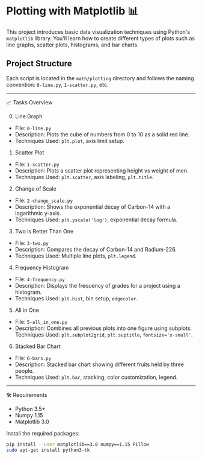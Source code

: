 # Plotting with Matplotlib 📊

This project introduces basic data visualization techniques using Python's `matplotlib` library. You'll learn how to create different types of plots such as line graphs, scatter plots, histograms, and bar charts.

## Project Structure

Each script is located in the `math/plotting` directory and follows the naming convention: `0-line.py`, `1-scatter.py`, etc.

---

 📈 Tasks Overview

 0. Line Graph
- File: `0-line.py`
- Description: Plots the cube of numbers from 0 to 10 as a solid red line.
- Techniques Used: `plt.plot`, axis limit setup.

1. Scatter Plot
- File: `1-scatter.py`
- Description: Plots a scatter plot representing height vs weight of men.
- Techniques Used: `plt.scatter`, axis labeling, `plt.title`.

2. Change of Scale
- File: `2-change_scale.py`
- Description: Shows the exponential decay of Carbon-14 with a logarithmic y-axis.
- Techniques Used: `plt.yscale('log')`, exponential decay formula.

3. Two is Better Than One
- File: `3-two.py`
- Description: Compares the decay of Carbon-14 and Radium-226.
- Techniques Used: Multiple line plots, `plt.legend`.

4. Frequency Histogram
- File: `4-frequency.py`
- Description: Displays the frequency of grades for a project using a histogram.
- Techniques Used: `plt.hist`, bin setup, `edgecolor`.

5. All in One
- File: `5-all_in_one.py`
- Description: Combines all previous plots into one figure using subplots.
  Techniques Used: `plt.subplot2grid`, `plt.suptitle`, `fontsize='x-small'`.

6. Stacked Bar Chart
- File: `6-bars.py`
- Description: Stacked bar chart showing different fruits held by three people.
- Techniques Used: `plt.bar`, stacking, color customization, legend.

---

🛠 Requirements

- Python 3.5+
- Numpy 1.15
- Matplotlib 3.0

Install the required packages:
```bash
pip install --user matplotlib==3.0 numpy==1.15 Pillow
sudo apt-get install python3-tk
